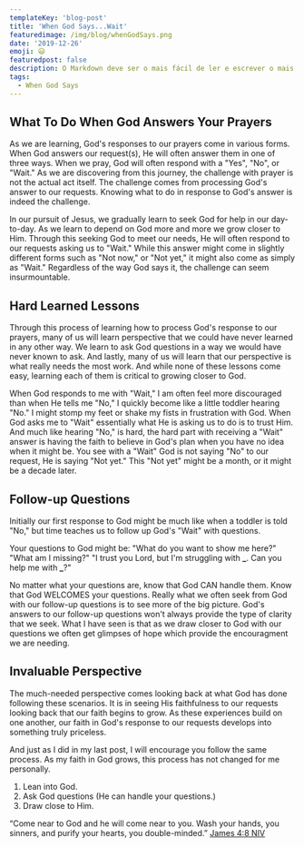 ```yaml
---
templateKey: 'blog-post'
title: 'When God Says...Wait'
featuredimage: /img/blog/whenGodSays.png
date: '2019-12-26'
emoji: 😃
featuredpost: false
description: O Markdown deve ser o mais fácil de ler e escrever o mais possível.
tags:
  - When God Says
---
```


## What To Do When God Answers Your Prayers

As we are learning, God's responses to our prayers come in various forms. When God answers our request(s), He will often answer them in one of three ways. When we pray, God will often respond with a "Yes", "No", or "Wait." As we are discovering from this journey, the challenge with prayer is not the actual act itself. The challenge comes from processing God's answer to our requests. Knowing what to do in response to God's answer is indeed the challenge.

In our pursuit of Jesus, we gradually learn to seek God for help in our day-to-day. As we learn to depend on God more and more we grow closer to Him. Through this seeking God to meet our needs, He will often respond to our requests asking us to "Wait." While this answer might come in slightly different forms such as "Not now," or "Not yet," it might also come as simply as "Wait." Regardless of the way God says it, the challenge can seem insurmountable.

## Hard Learned Lessons

Through this process of learning how to process God's response to our prayers, many of us will learn perspective that we could have never learned in any other way. We learn to ask God questions in a way we would have never known to ask. And lastly, many of us will learn that our perspective is what really needs the most work. And while none of these lessons come easy, learning each of them is critical to growing closer to God.

When God responds to me with "Wait," I am often feel more discouraged than when He tells me "No," I quickly become like a little toddler hearing "No." I might stomp my feet or shake my fists in frustration with God. When God asks me to "Wait" essentially what He is asking us to do is to trust Him. And much like hearing "No," is hard, the hard part with receiving a "Wait" answer is having the faith to believe in God's plan when you have no idea when it might be. You see with a "Wait" God is not saying "No" to our request, He is saying "Not yet." This "Not yet" might be a month, or it might be a decade later.

## Follow-up Questions

Initially our first response to God might be much like when a toddler is told "No," but time teaches us to follow up God's "Wait" with questions.

Your questions to God might be:
"What do you want to show me here?"
"What am I missing?"
"I trust you Lord, but I'm struggling with **\_**. Can you help me with **\_**?"

No matter what your questions are, know that God CAN handle them. Know that God WELCOMES your questions. Really what we often seek from God with our follow-up questions is to see more of the big picture. God's answers to our follow-up questions won't always provide the type of clarity that we seek. What I have seen is that as we draw closer to God with our questions we often get glimpses of hope which provide the encouragment we are needing.

## Invaluable Perspective

The much-needed perspective comes looking back at what God has done following these scenarios. It is in seeing His faithfulness to our requests looking back that our faith begins to grow. As these experiences build on one another, our faith in God's response to our requests develops into something truly priceless.

And just as I did in my last post, I will encourage you follow the same process. As my faith in God grows, this process has not changed for me personally.

1. Lean into God.
2. Ask God questions (He can handle your questions.)
3. Draw close to Him.

“Come near to God and he will come near to you. Wash your hands, you sinners, and purify your hearts, you double-minded.”
‭‭[James‬ ‭4:8‬ ‭NIV‬‬](https://www.bible.com/111/jas.4.8.niv)
